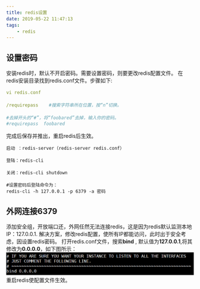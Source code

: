 ```yaml
---
title: redis设置
date: 2019-05-22 11:47:13
tags: 
    - redis
---
```


## 设置密码
安装redis时，默认不开启密码。需要设置密码，则要更改redis配置文件。
在redis安装目录找到redis.conf文件。步骤如下:
```yaml
vi redis.conf

/requirepass    #搜索字符串所在位置，按“n”切换。

#去掉开头的“#”，将“foobared”去掉，输入你的密码。
#requirepass  foobared   
```
完成后保存并推出，重启redis后生效。
```ejs
启动 ：redis-server（redis-server redis.conf）

登陆：redis-cli

关闭：redis-cli shutdown

#设置密码后登陆命令为：
redis-cli -h 127.0.0.1 -p 6379 -a 密码
```
## 外网连接6379
添加安全组，开放端口还，外网任然无法连接redis，这是因为redis默认监测本地IP：127.0.0.1.
解决方案，修改redis配置，使所有IP都能访问，此时出于安全考虑，因设置redis密码。
打开redis.conf文件，搜索**bind** , 默认值为**127.0.0.1**,将其修改为**0.0.0.0**，如下图所示：
![开放IP](/img_redis/peiz.1.png)
重启redis使配置文件生效。
